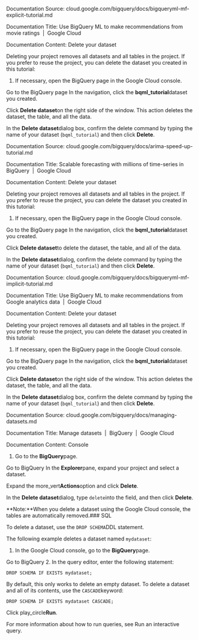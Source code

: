 Documentation Source:
cloud.google.com/bigquery/docs/bigqueryml-mf-explicit-tutorial.md

Documentation Title:
Use BigQuery ML to make recommendations from movie ratings  |  Google Cloud

Documentation Content:
Delete your dataset

Deleting your project removes all datasets and all tables in the project. If you
prefer to reuse the project, you can delete the dataset you created in this
tutorial:

1. If necessary, open the BigQuery page in the Google Cloud console.

Go to the BigQuery page
In the navigation, click the **bqml\_tutorial**dataset you created.

Click **Delete dataset**on the right side of the window.
This action deletes the dataset, the table, and all the data.

In the **Delete dataset**dialog box, confirm the delete command by typing
the name of your dataset (`bqml_tutorial`) and then click **Delete**.



Documentation Source:
cloud.google.com/bigquery/docs/arima-speed-up-tutorial.md

Documentation Title:
Scalable forecasting with millions of time-series in BigQuery  |  Google Cloud

Documentation Content:
Delete your dataset

Deleting your project removes all datasets and all tables in the project. If you
prefer to reuse the project, you can delete the dataset you created in this
tutorial:

1. If necessary, open the BigQuery page in the
Google Cloud console.

Go to the BigQuery page
In the navigation, click the **bqml\_tutorial**dataset you created.

Click **Delete dataset**to delete the dataset, the table, and all of the
data.

In the **Delete dataset**dialog, confirm the delete command by typing
the name of your dataset (`bqml_tutorial`) and then click **Delete**.



Documentation Source:
cloud.google.com/bigquery/docs/bigqueryml-mf-implicit-tutorial.md

Documentation Title:
Use BigQuery ML to make recommendations from Google analytics data  |  Google Cloud

Documentation Content:
Delete your dataset

Deleting your project removes all datasets and all tables in the project. If you
prefer to reuse the project, you can delete the dataset you created in this
tutorial:

1. If necessary, open the BigQuery page in the
Google Cloud console.

Go to the BigQuery page
In the navigation, click the **bqml\_tutorial**dataset you created.

Click **Delete dataset**on the right side of the window.
This action deletes the dataset, the table, and all the data.

In the **Delete dataset**dialog box, confirm the delete command by typing
the name of your dataset (`bqml_tutorial`) and then click **Delete**.



Documentation Source:
cloud.google.com/bigquery/docs/managing-datasets.md

Documentation Title:
Manage datasets  |  BigQuery  |  Google Cloud

Documentation Content:
Console

1. Go to the **BigQuery**page.

Go to BigQuery
In the **Explorer**pane, expand your project and select a dataset.

Expand the
more\_vert**Actions**option and click **Delete**.

In the **Delete dataset**dialog, type `delete`into the field, and then
click **Delete**.


**Note:**When you delete a dataset using the Google Cloud console, the tables
are automatically removed.### SQL

To delete a dataset, use the
`DROP SCHEMA`DDL statement.

The following example deletes a dataset named `mydataset`:

1. In the Google Cloud console, go to the **BigQuery**page.

Go to BigQuery
2. In the query editor, enter the following statement:


```
DROP SCHEMA IF EXISTS mydataset;

```
By default, this only works to delete an empty dataset.
To delete a dataset and all of its contents, use the `CASCADE`keyword:


```
DROP SCHEMA IF EXISTS mydataset CASCADE;

```
Click play\_circle**Run**.


For more information about how to run queries, see Run an interactive query.



